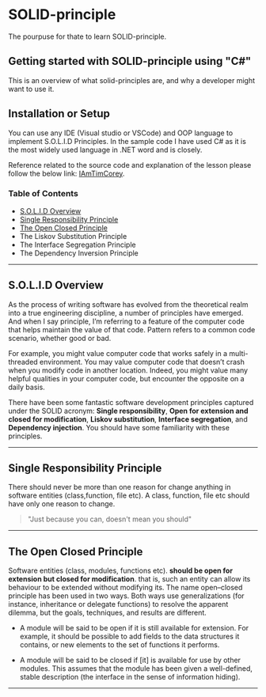 # SOLID-principle

The pourpuse for thate to learn SOLID-principle.

## Getting started with SOLID-principle using "C#"

This is an overview of what solid-principles are, and why a developer might want to use it.

## Installation or Setup

You can use any IDE (Visual studio or VSCode) and OOP language to implement S.O.L.I.D Principles. In the sample code I
have used C# as it is the most widely used language in .NET word and is closely.

Reference related to the source code and explanation of the lesson please follow the below link:
[IAmTimCorey](https://www.youtube.com/user/IAmTimCorey/videos "The best easy videos for developers").

### Table of Contents

- [S.O.L.I.D Overview](#solid_overview)
- [Single Responsibility Principle](#single_responsibility_principle)
- [The Open Closed Principle](#the_open_closed_principle)
- The Liskov Substitution Principle
- The Interface Segregation Principle
- The Dependency Inversion Principle

-------------------------------------------------------------

## S.O.L.I.D Overview

As the process of writing software has evolved from the theoretical realm into a true engineering discipline, a number of principles have emerged. And when I say principle, I’m referring to a feature of the computer code that helps maintain the value of that code. Pattern refers to a common code scenario, whether good or bad.

For example, you might value computer code that works safely in a multi-threaded environment. You may value computer code that doesn’t crash when you modify code in another location. Indeed, you might value many helpful qualities in your computer code, but encounter the opposite on a daily basis.

There have been some fantastic software development principles captured under the SOLID acronym:
 **Single responsibility**, **Open for extension and closed for modification**, **Liskov substitution**, **Interface segregation**, and **Dependency injection**. You should have some familiarity with these principles.

-------------------------------------------------------------

## Single Responsibility Principle

There should never be more than one reason for change anything in software entities (class,function, file etc). A class, function, file etc should have only one reason to change.
> "Just because you can, doesn't mean you should"  

-------------------------------------------------------------

## The Open Closed Principle

Software entities (class, modules, functions etc).
**should be open for extension but closed for modification**.
that is, such an entity can allow its behaviour to be extended without modifying its.
The name open–closed principle has been used in two ways. Both ways use generalizations (for instance, inheritance or delegate functions) to resolve the apparent dilemma, but the goals, techniques, and results are different.

- A module will be said to be open if it is still available for extension. For example, it should be possible to add fields to the data structures it contains, or new elements to the set of functions it performs.

- A module will be said to be closed if [it] is available for use by other modules. This assumes that the module has been given a well-defined, stable description (the interface in the sense of information hiding).

-------------------------------------------------------------
